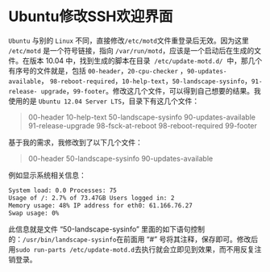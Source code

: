 # Ubuntu修改SSH欢迎界面

`Ubuntu` 与别的 `Linux` 不同，直接修改`/etc/motd`文件重登录后无效。因为这里 `/etc/motd` 是一个符号链接，指向 `/var/run/motd`，应该是一个启动后在生成的文件。在版本 10.04 中，找到生成的脚本在目录  `/etc/update-motd.d/`  中，那几个有序号的文件就是，包括 `00-header`，`20-cpu-checker` ，`90-updates-available`， `98-reboot-required`，`10-help-text`，`50-landscape-sysinfo`，`91-release- upgrade`，`99-footer`。修改这几个文件，可以得到自己想要的结果。我使用的是 `Ubuntu 12.04 Server LTS`，目录下有这几个文件：

> 00-header
> 10-help-text
> 50-landscape-sysinfo
> 90-updates-available
> 91-release-upgrade
> 98-fsck-at-reboot
> 98-reboot-required
> 99-footer

基于我的需求，我修改到了以下几个文件：
> 00-header
> 50-landscape-sysinfo
> 90-updates-available

例如显示系统相关信息：
```bash
System load: 0.0 Processes: 75
Usage of /: 2.7% of 73.47GB Users logged in: 2
Memory usage: 48% IP address for eth0: 61.166.76.27
Swap usage: 0%
```
此信息就是文件 “50-landscape-sysinfo” 里面的如下语句控制的：`/usr/bin/landscape-sysinfo`在前面用 “#” 号将其注释，保存即可。修改后用`sudo run-parts /etc/update-motd.d`去执行就会立即见到效果，而不用反复注销登录。
